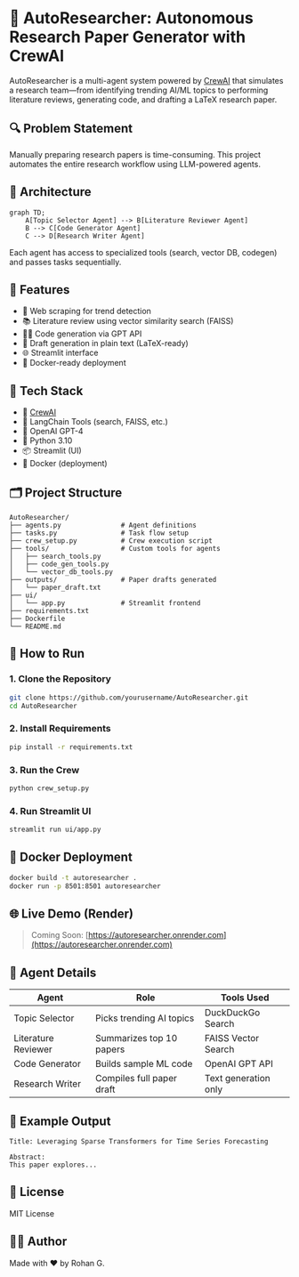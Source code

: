 # 🤖 AutoResearcher: Autonomous Research Paper Generator with CrewAI

AutoResearcher is a multi-agent system powered by [CrewAI](https://github.com/joaomdmoura/crewAI) that simulates a research team—from identifying trending AI/ML topics to performing literature reviews, generating code, and drafting a LaTeX research paper.

## 🔍 Problem Statement

Manually preparing research papers is time-consuming. This project automates the entire research workflow using LLM-powered agents.

## 🧠 Architecture

```mermaid
graph TD;
    A[Topic Selector Agent] --> B[Literature Reviewer Agent]
    B --> C[Code Generator Agent]
    C --> D[Research Writer Agent]
```

Each agent has access to specialized tools (search, vector DB, codegen) and passes tasks sequentially.

## 🚀 Features

- 🔎 Web scraping for trend detection
- 📚 Literature review using vector similarity search (FAISS)
- 🧑‍💻 Code generation via GPT API
- 📄 Draft generation in plain text (LaTeX-ready)
- 🌐 Streamlit interface
- 🐳 Docker-ready deployment

## 🧰 Tech Stack

- 🧠 [CrewAI](https://github.com/joaomdmoura/crewAI)
- 🦜️ LangChain Tools (search, FAISS, etc.)
- 🤖 OpenAI GPT-4
- 🐍 Python 3.10
- 📦 Streamlit (UI)
- 🐳 Docker (deployment)

## 🗂️ Project Structure

```
AutoResearcher/
├── agents.py               # Agent definitions
├── tasks.py                # Task flow setup
├── crew_setup.py           # Crew execution script
├── tools/                  # Custom tools for agents
│   ├── search_tools.py
│   ├── code_gen_tools.py
│   └── vector_db_tools.py
├── outputs/                # Paper drafts generated
│   └── paper_draft.txt
├── ui/
│   └── app.py              # Streamlit frontend
├── requirements.txt
├── Dockerfile
└── README.md
```

## 🧪 How to Run

### 1. Clone the Repository

```bash
git clone https://github.com/yourusername/AutoResearcher.git
cd AutoResearcher
```

### 2. Install Requirements

```bash
pip install -r requirements.txt
```

### 3. Run the Crew

```bash
python crew_setup.py
```

### 4. Run Streamlit UI

```bash
streamlit run ui/app.py
```

## 🐳 Docker Deployment

```bash
docker build -t autoresearcher .
docker run -p 8501:8501 autoresearcher
```

## 🌐 Live Demo (Render)

> Coming Soon: [https://autoresearcher.onrender.com](https://autoresearcher.onrender.com)

## 🧠 Agent Details

| Agent | Role | Tools Used |
|-------|------|-------------|
| Topic Selector | Picks trending AI topics | DuckDuckGo Search |
| Literature Reviewer | Summarizes top 10 papers | FAISS Vector Search |
| Code Generator | Builds sample ML code | OpenAI GPT API |
| Research Writer | Compiles full paper draft | Text generation only |

## 📄 Example Output

```
Title: Leveraging Sparse Transformers for Time Series Forecasting

Abstract:
This paper explores...
```

## 📜 License

MIT License

## 🙋‍♂️ Author

Made with ❤️ by Rohan G.
